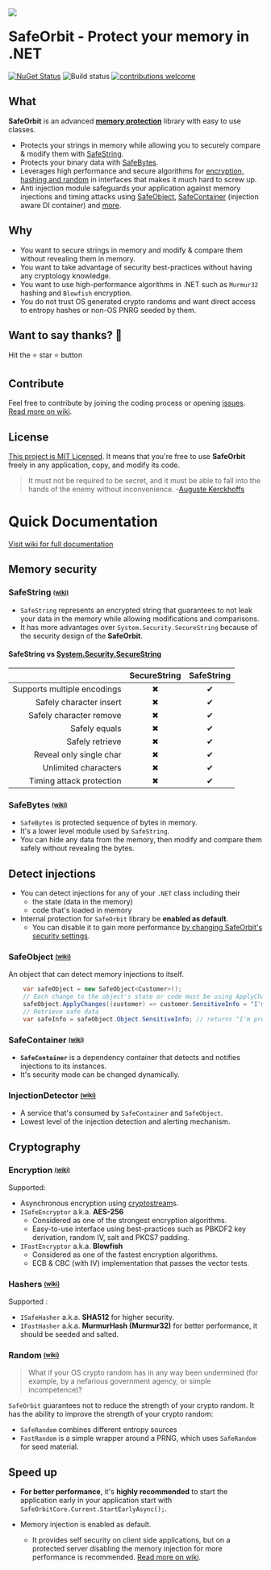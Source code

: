


<img align="left" src="https://raw.githubusercontent.com/undergroundwires/SafeOrbit/master/docs/img/logo/logo_60x60.png"> 

# **SafeOrbit** - Protect your memory in .NET

[![NuGet Status](https://img.shields.io/nuget/v/SafeOrbit.svg?style=flat)](https://www.nuget.org/packages/SafeOrbit/) ![Build status](https://github.com/undergroundwires/SafeOrbit/workflows/Build%20&%20test/badge.svg) [![contributions welcome](https://img.shields.io/badge/contributions-welcome-brightgreen.svg?style=flat)](https://github.com/undergroundwires/SafeOrbit/issues)

## What

**SafeOrbit** is an advanced [**memory protection**](#memory-security) library with easy to use classes.

* Protects your strings in memory while allowing you to securely compare & modify them with [SafeString](https://github.com/undergroundwires/SafeOrbit/wiki/SafeString).
* Protects your binary data with [SafeBytes](https://github.com/undergroundwires/SafeOrbit/wiki/SafeBytes).
* Leverages high performance and secure algorithms for [encryption, hashing and random](#cryptography) in interfaces that makes it much hard to screw up.
* Anti injection module safeguards your application against memory injections and timing attacks using [SafeObject](https://github.com/undergroundwires/SafeOrbit/wiki/SafeObject), [SafeContainer](https://github.com/undergroundwires/SafeOrbit/wiki/SafeObject) (injection aware DI container) and [more](https://github.com/undergroundwires/SafeOrbit/wiki).

## Why

* You want to secure strings in memory and modify & compare them without revealing them in memory.
* You want to take advantage of security best-practices without having any cryptology knowledge.
* You want to use high-performance algorithms in .NET such as `Murmur32` hashing and `Blowfish` encryption.
* You do not trust OS generated crypto randoms and want direct access to entropy hashes or non-OS PNRG seeded by them.

## Want to say thanks? :beer:

Hit the :star: star :star: button

## Contribute

Feel free to contribute by joining the coding process or opening [issues](https://github.com/undergroundwires/safeOrbit/issues). [Read more on wiki](https://github.com/undergroundwires/SafeOrbit/wiki/Contribute).

## License

[This project is MIT Licensed](LICENSE). It means that you're free to use **SafeOrbit** freely in any application, copy, and modify its code.

> It must not be required to be secret, and it must be able to fall into the hands of the enemy without inconvenience.
> -[Auguste Kerckhoffs](https://en.wikipedia.org/wiki/Kerckhoffs%27s_principle)

# Quick Documentation

[Visit wiki for full documentation](https://github.com/undergroundwires/SafeOrbit/wiki)

## Memory security

### SafeString <sub><sup>[(wiki)](https://github.com/undergroundwires/SafeOrbit/wiki/SafeBytes)</sub></sup>

* `SafeString` represents an encrypted string that guarantees to not leak your data in the memory while allowing modifications and comparisons.
* It has more advantages over `System.Security.SecureString` because of the security design of the **SafeOrbit**.

#### SafeString vs [System.Security.SecureString](https://msdn.microsoft.com/en-us/library/system.security.securestring(v=vs.110).aspx)

|                              | SecureString | SafeString |
|-----------------------------:|:------------:|:----------:|
|  Supports multiple encodings |       ✖     |     ✔      |
|      Safely character insert |       ✖     |     ✔      |
|      Safely character remove |       ✖     |     ✔      |
|                Safely equals |       ✖     |     ✔      |
|              Safely retrieve |       ✖     |     ✔      |
|      Reveal only single char |       ✖     |     ✔      |
|         Unlimited characters |       ✖     |     ✔      |
|     Timing attack protection |       ✖     |     ✔      |

### SafeBytes <sub><sup>[(wiki)](https://github.com/undergroundwires/SafeOrbit/wiki/SafeBytes)</sub></sup>

* `SafeBytes` is protected sequence of bytes in memory.
* It's a lower level module used by `SafeString`.
* You can hide any data from the memory, then modify and compare them safely without revealing the bytes.

## Detect injections

* You can detect injections for any of your `.NET` class including their
  * the state (data in the memory)
  * code that's loaded in memory
* Internal protection for `SafeOrbit` library be **enabled as default**.
  * You can disable it to gain more performance [by changing SafeOrbit's security settings](https://github.com/undergroundwires/SafeOrbit/wiki/Library-settings#change-security-settings).

### SafeObject <sub><sup>[(wiki)](https://github.com/undergroundwires/SafeOrbit/wiki/SafeObject)</sub></sup>

An object that can detect memory injections to itself.

```C#
    var safeObject = new SafeObject<Customer>();
    // Each change to the object's state or code must be using ApplyChanges
    safeObject.ApplyChanges((customer) => customer.SensitiveInfo = "I'm protected!");
    // Retrieve safe data
    var safeInfo = safeObject.Object.SensitiveInfo; // returns "I'm protected!" or alerts if any injection is detected
```

### SafeContainer <sub><sup>[(wiki)](https://github.com/undergroundwires/SafeOrbit/wiki/SafeContainer)</sub></sup>

* **`SafeContainer`** is a dependency container that detects and notifies injections to its instances.
* It's security mode can be changed dynamically.

### InjectionDetector <sub><sup>[(wiki)](https://github.com/undergroundwires/SafeOrbit/wiki/InjectionDetector)</sub></sup>

* A service that's consumed by `SafeContainer` and `SafeObject`.
* Lowest level of the injection detection and alerting mechanism.

## Cryptography

### Encryption <sub><sup>[(wiki)](https://github.com/undergroundwires/SafeOrbit/wiki/Encryption)</sub></sup>

Supported:

* Asynchronous encryption using [cryptostream](https://msdn.microsoft.com/en-us/library/hh472379(v=vs.110).aspx)s.
* `ISafeEncryptor` a.k.a. **AES-256**
  * Considered as one of the strongest encryption algorithms.
  * Easy-to-use interface using best-practices such as PBKDF2 key derivation, random IV, salt and PKCS7 padding.
* `IFastEncryptor` a.k.a. **Blowfish**
  * Considered as one of the fastest encryption algorithms.
  * ECB & CBC (with IV) implementation that passes the vector tests.

### Hashers <sub><sup>[(wiki)](https://github.com/undergroundwires/SafeOrbit/wiki/Hashers)</sub></sup>

Supported :

* `ISafeHasher` a.k.a. **SHA512** for higher security.
* `IFastHasher` a.k.a. **MurmurHash (Murmur32)** for better performance, it should be seeded and salted.

### Random <sub><sup>[(wiki)](https://github.com/undergroundwires/SafeOrbit/wiki/Random)</sub></sup>

> What if your OS crypto random has in any way been undermined (for example, by a nefarious government agency, or simple incompetence)?

`SafeOrbit` guarantees not to reduce the strength of your crypto random. It has the ability to improve the strength of your crypto random:

* `SafeRandom` combines different entropy sources
* `FastRandom` is a simple wrapper around a PRNG, which uses `SafeRandom` for seed material.

## Speed up

* **For better performance**, it's **highly recommended** to start the application early in your application start with `SafeOrbitCore.Current.StartEarlyAsync();`.

* Memory injection is enabled as default.
  * It provides self security on client side applications, but on a protected server disabling the memory injection for more performance is recommended. [Read more on wiki](https://github.com/undergroundwires/SafeOrbit/wiki/Library-settings#change-security-settings).
